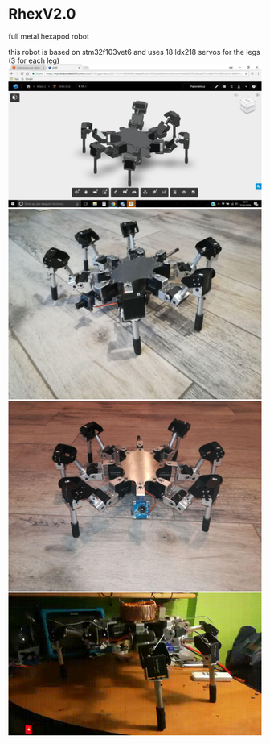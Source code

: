 # RhexV2.0
full metal hexapod robot

this robot is based on stm32f103vet6 and uses 18 ldx218 servos for the legs (3 for each leg)
![some pics](https://github.com/nikisalli/RhexV2.0/blob/master/images/photo_2019-04-25_18-01-23.jpg)
![](https://github.com/nikisalli/RhexV2.0/blob/master/images/photo_2019-04-25_18-01-39.jpg)
![](https://github.com/nikisalli/RhexV2.0/blob/master/images/photo_2019-04-25_18-01-47.jpg)
![](https://github.com/nikisalli/RhexV2.0/blob/master/images/doc_20190425_180201.gif)
